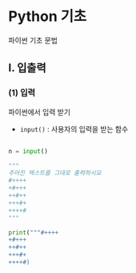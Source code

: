 # Python 기초
파이썬 기초 문법

## I. 입출력
### (1) 입력
파이썬에서 입력 받기

- `input()` :
사용자의 입력을 받는 함수
```python

n = input()

"""
주어진 텍스트를 그대로 출력하시요
#++++
+#+++
++#++
+++#+
++++#
"""

print("""#++++
+#+++
++#++
+++#+
++++#)
```